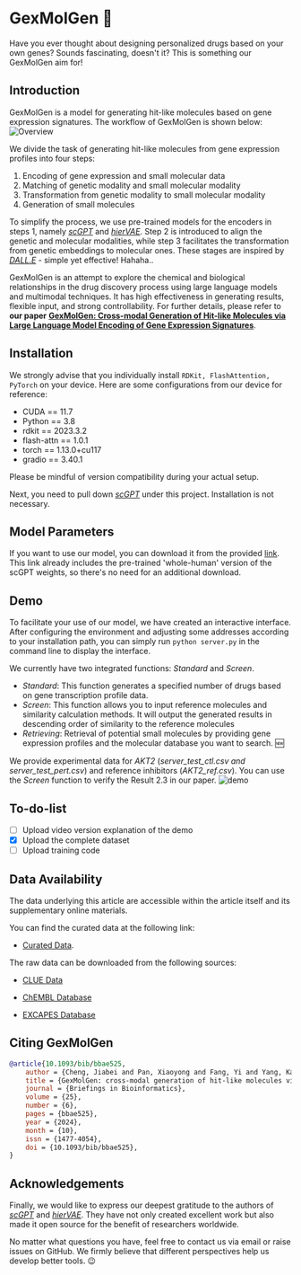 # GexMolGen 🐰
Have you ever thought about designing personalized drugs based on your own genes? Sounds fascinating, doesn't it? This is something our GexMolGen aim for!
## Introduction
GexMolGen is a model for generating hit-like molecules based on gene expression signatures. The workflow of GexMolGen is shown below:
![Overview](https://github.com/Bunnybeibei/GexMolGen./assets/77224376/4402dedc-122f-4152-995f-9ce89a6f9fde)

We divide the task of generating hit-like molecules from gene expression profiles into four steps:
1. Encoding of gene expression and small molecular data
2. Matching of genetic modality and small molecular modality
3. Transformation from genetic modality to small molecular modality
4. Generation of small molecules

To simplify the process, we use pre-trained models for the encoders in steps 1, 
namely [*scGPT*](https://github.com/bowang-lab/scGPT) and [*hierVAE*](https://github.com/wengong-jin/hgraph2graph). 
Step 2 is introduced to align the genetic and molecular modalities, while step 3 facilitates the transformation from genetic embeddings to molecular ones. These stages are inspired by [*DALL.E*](https://github.com/openai/dall-e) - simple yet effective! Hahaha..

GexMolGen is an attempt to explore the chemical and biological relationships in the drug discovery process using large language models and multimodal techniques. It has high effectiveness in generating results, flexible input, and strong controllability. For further details, please refer to **our paper** [**GexMolGen: Cross-modal Generation of Hit-like Molecules via Large Language Model Encoding of Gene Expression Signatures**](https://doi.org/10.1093/bib/bbae525).

## Installation
We strongly advise that you individually install `RDKit, FlashAttention, PyTorch` on your device. Here are some configurations from our device for reference:

- CUDA == 11.7
- Python == 3.8
- rdkit == 2023.3.2
- flash-attn == 1.0.1
- torch == 1.13.0+cu117
- gradio == 3.40.1

Please be mindful of version compatibility during your actual setup.

Next, you need to pull down [*scGPT*](https://github.com/bowang-lab/scGPT) under this project. Installation is not necessary.

## Model Parameters

If you want to use our model, you can download it from the provided [link](https://drive.google.com/file/d/1uc7f7qzUjX3e7fSvPxYAzado6jY5myec/view?usp=drive_link). This link already includes the pre-trained 'whole-human' version of the scGPT weights, so there's no need for an additional download.

## Demo
To facilitate your use of our model, we have created an interactive interface. After configuring the environment and adjusting some addresses according to your installation path, 
you can simply run `python server.py` in the command line to display the interface.

We currently have two integrated functions: *Standard* and *Screen*.

- *Standard*: This function generates a specified number of drugs based on gene transcription profile data.
- *Screen*: This function allows you to input reference molecules and similarity calculation methods. It will output the generated results in descending order of similarity to the reference molecules
- *Retrieving*: Retrieval of potential small molecules by providing gene expression profiles and the molecular database you want to search. 🆕

We provide experimental data for *AKT2* (*server_test_ctl.csv and server_test_pert.csv*) 
and reference inhibitors (*AKT2_ref.csv*). You can use the *Screen* function to verify the Result 2.3 in our paper.
![demo](https://github.com/Bunnybeibei/GexMolGen/assets/77224376/b037b93a-5653-44fc-8c5a-82ae03dbf6b3)

## To-do-list
- [ ] Upload video version explanation of the demo
- [x] Upload the complete dataset
- [ ] Upload training code

## Data Availability

The data underlying this article are accessible within the article itself and its supplementary online materials.

You can find the curated data at the following link: 

- [Curated Data](https://zenodo.org/records/11100665?token=eyJhbGciOiJIUzUxMiIsImlhdCI6MTcxNDYyNzUzOSwiZXhwIjoxNzk4Njc1MTk5fQ.eyJpZCI6IjM3ZmFkNGU4LWViMDYtNGNkNy1iOTc4LWI0ZTBkMDk2OWI0YyIsImRhdGEiOnt9LCJyYW5kb20iOiJhOGJjZDM5NWFkY2ZiNDAwNjAzYzIwMTg2ODNjYWI2NCJ9.dADyS-0PBsFKr_z1yDdcDnoGoY5PFOSbnYtt6aIz4RLoNxykoIQffAlzQDPbFgqnZJmp7PmjNXPCXHkDMuZHuA).

The raw data can be downloaded from the following sources:

- [CLUE Data](https://clue.io/data/CMap2020#LINCS2020)

- [ChEMBL Database](https://www.ebi.ac.uk/chembl/)

- [EXCAPES Database](https://solr.ideaconsult.net/search/excape/)

## Citing GexMolGen
```bibtex
@article{10.1093/bib/bbae525,
    author = {Cheng, Jiabei and Pan, Xiaoyong and Fang, Yi and Yang, Kaiyuan and Xue, Yiming and Yan, Qingran and Yuan, Ye},
    title = {GexMolGen: cross-modal generation of hit-like molecules via large language model encoding of gene expression signatures},
    journal = {Briefings in Bioinformatics},
    volume = {25},
    number = {6},
    pages = {bbae525},
    year = {2024},
    month = {10},
    issn = {1477-4054},
    doi = {10.1093/bib/bbae525},
}
```
## Acknowledgements
Finally, we would like to express our deepest gratitude to the authors of [*scGPT*](https://github.com/bowang-lab/scGPT) and [*hierVAE*](https://github.com/wengong-jin/hgraph2graph). 
They have not only created excellent work but also made it open source for the benefit of researchers worldwide.

No matter what questions you have, feel free to contact us via email or raise issues on GitHub. We firmly believe that different perspectives help us develop better tools. 😉

